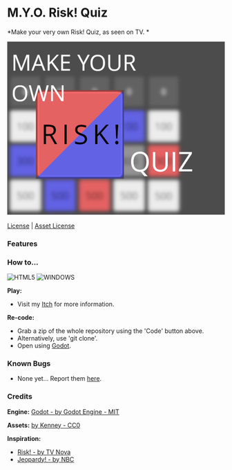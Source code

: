 # M.Y.O. Risk! Quiz

*Make your very own Risk! Quiz, as seen on TV. *

![Game screenshot](APP.png)

[License](https://github.com/FTEdianiaK/M.Y.O.-Risk-Quiz/blob/main/LICENSE) | [Asset License](https://creativecommons.org/publicdomain/zero/1.0/)

### Features


### How to...
![HTML5](https://img.shields.io/badge/HTML5-E34F26?style=for-the-badge) ![WINDOWS](https://img.shields.io/badge/WINDOWS-blue?style=for-the-badge)

**Play:**
- Visit my [Itch](https://edianiak.itch.io/lm) for more information.

**Re-code:**
- Grab a zip of the whole repository using the 'Code' button above.
- Alternatively, use 'git clone'.
- Open using [Godot](https://godotengine.org/).

### Known Bugs
- None yet... Report them [here](https://github.com/FTEdianiaK/M.Y.O.-Risk-Quiz/issues).

### Credits

**Engine:** [Godot - by Godot Engine - MIT](https://godotengine.org/)

**Assets:** [by Kenney - CC0](https://kenney.nl/assets)

**Inspiration:**
- [Risk! - by TV Nova](https://www.wikiwand.com/cs/Riskuj%21)
- [Jeopardy! - by NBC](https://www.jeopardy.com/)
